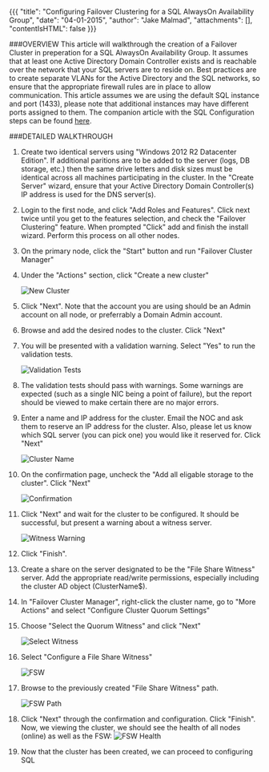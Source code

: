 {{{
  "title": "Configuring Failover Clustering for a SQL AlwaysOn Availability Group",
  "date": "04-01-2015",
  "author": "Jake Malmad",
  "attachments": [],
  "contentIsHTML": false
}}}

###OVERVIEW
This article will walkthrough the creation of a Failover Cluster in preperation for a SQL AlwaysOn Availability Group. It assumes that at least one Active Directory Domain Controller exists and is reachable over the network that your SQL servers are to reside on. Best practices are to create separate VLANs for the Active Directory and the SQL networks, so ensure that the appropriate firewall rules are in place to allow communication. This article assumes we are using the default SQL instance and port (1433), please note that additional instances may have different ports assigned to them. The companion article with the SQL Configuration steps can be found [here](../Servers/configuring-failover-clustering-for-a-sql-alwayson-availability-group.md).

###DETAILED WALKTHROUGH

1. Create two identical servers using "Windows 2012 R2 Datacenter Edition". If additional paritions are to be added to the server (logs, DB storage, etc.) then the same drive letters and disk sizes must be identical across all machines participating in the cluster. In the "Create Server" wizard, ensure that your Active Directory Domain Controller(s) IP address is used for the DNS server(s).

2. Login to the first node, and click "Add Roles and Features". Click next twice until you get to the features selection, and check the "Failover Clustering" feature. When prompted "Click" add and finish the install wizard. Perform this process on all other nodes.

3. On the primary node, click the "Start" button and run "Failover Cluster Manager"

4. Under the "Actions" section, click "Create a new cluster"

    ![New Cluster](../images/configuring-failover-clustering-for-a-sql-alwayson-availability-group-01.PNG)

5. Click "Next". Note that the account you are using should be an Admin account on all node, or preferrably a Domain Admin account.

6. Browse and add the desired nodes to the cluster. Click "Next"

7. You will be presented with a validation warning. Select "Yes" to run the validation tests.

    ![Validation Tests](../images/configuring-failover-clustering-for-a-sql-alwayson-availability-group-02.PNG)

8. The validation tests should pass with warnings. Some warnings are expected (such as a single NIC being a point of failure), but the report should be viewed to make certain there are no major errors.

9. Enter a name and IP address for the cluster. Email the NOC and ask them to reserve an IP address for the cluster. Also, please let us know which SQL server (you can pick one) you would like it reserved for. Click "Next"

    ![Cluster Name](../images/configuring-failover-clustering-for-a-sql-alwayson-availability-group-03.PNG)

10. On the confirmation page, uncheck the "Add all eligable storage to the cluster". Click "Next"

    ![Confirmation](../images/configuring-failover-clustering-for-a-sql-alwayson-availability-group-04.PNG)

11. Click "Next" and wait for the cluster to be configured. It should be successful, but present a warning about a witness server.

    ![Witness Warning](../images/configuring-failover-clustering-for-a-sql-alwayson-availability-group-05.PNG)

12. Click "Finish".

13. Create a share on the server designated to be the "File Share Witness" server. Add the appropriate read/write permissions, especially including the cluster AD object (ClusterName$).

14. In "Failover Cluster Manager", right-click the cluster name, go to "More Actions" and select "Configure Cluster Quorum Settings"

15. Choose "Select the Quorum Witness" and click "Next"

    ![Select Witness](../images/configuring-failover-clustering-for-a-sql-alwayson-availability-group-06.PNG)

16. Select "Configure a File Share Witness"

    ![FSW](../images/configuring-failover-clustering-for-a-sql-alwayson-availability-group-07.PNG)

17. Browse to the previously created "File Share Witness" path.

    ![FSW Path](../images/configuring-failover-clustering-for-a-sql-alwayson-availability-group-08.PNG)

18. Click "Next" through the confirmation and configuration. Click "Finish". Now, we viewing the cluster, we should see the health of all nodes (online) as well as the FSW:
    ![FSW Health](../images/configuring-failover-clustering-for-a-sql-alwayson-availability-group-09.PNG)

19. Now that the cluster has been created, we can proceed to configuring SQL
